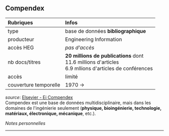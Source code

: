 ## Compendex

| Rubriques | Infos |
| :-------- | :---- |
| type | base de données **bibliographique** |
| producteur | Engineering Information |
| accès HEG | *pas d'accès* |
| nb docs/titres | **20 millions de publications** dont <br/>11.6 millions d'articles <br/>6.9 mllions d'articles de conférences <br/> |
| accès | limité |
| couverture temporelle | 1970 -> |

*source*: [Elsevier - Ei Compendex](https://www.elsevier.com/solutions/engineering-village/content/compendex)   
Compendex est une base de données multidisciplinaire, mais dans les domaines de l'ingénierie seulement (**physique, bioingénierie, technologie, matériaux, électronique, mécanique**, etc.).   

*Notes personnelles*

---
